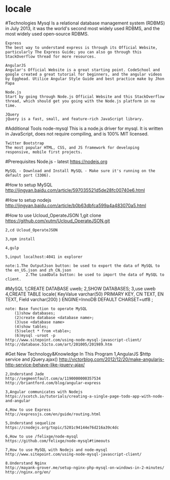 # locale 

#Technologies
	Mysql
	Is a relational database management system (RDBMS) in July 2013, it was the world's second most widely used RDBMS, and the most widely used open-source RDBMS.

	Express
	The best way to understand express is through its Official Website, particularly The Express Guide; you can also go through this StackOverflow thread for more resources.

	AngularJS
	Angular's Official Website is a great starting point. CodeSchool and google created a great tutorial for beginners, and the angular videos by Egghead. Utilice Angular Style Guide and best practice make by Jhon Papa

	Node.js
	Start by going through Node.js Official Website and this StackOverflow thread, which should get you going with the Node.js platform in no time.

	JQuery
	jQuery is a fast, small, and feature-rich JavaScript library.


#Additional Tools
	node-mysql
	This is a node.js driver for mysql. It is written in JavaScript, does not require compiling, and is 100% MIT licensed.

	Twitter Bootstrap
	The most popular HTML, CSS, and JS framework for developing responsive, mobile first projects.

#Prerequisites
	Node.js - latest https://nodejs.org 

	MySQL - Download and Install MySQL - Make sure it's running on the default port (3306).


#How to setup MySQL
	http://jingyan.baidu.com/article/597035521d5de28fc00740e6.html

#How to setup nodejs
	http://jingyan.baidu.com/article/b0b63dbfca599a4a483070a5.html

#How to use Ucloud_OperateJSON 
	1,git clone https://github.com/xutm/Ucloud_OperateJSON.git

	2,cd Ucloud_OperateJSON

	3,npm install

	4,gulp

	5,input localhost:4041 in explorer

	note:1.The OutputJson button: be used to export the data of MySQL to the en_US.json and zh_CN.json
	         2.The LoadData button: be used to import the data of MySQL to client.

#MySQL
	1,CREATE DATABASE uweb;
	2,SHOW DATABASES;
	3,use uweb
	4,CREATE TABLE locale(
		KeyValue varchar(50) PRIMARY KEY,
		CN TEXT,
		EN TEXT,
		Field varchar(200)
	) ENGINE=InnoDB  DEFAULT CHARSET=utf8 ;

	note: Base function to operate MySQL
		(1)show databases;
		(2)create database <database name>;
		(3)use <database name>
		(4)show tables;
		(5)select * from <table>;
		(6)mysql -uroot -p
	http://www.sitepoint.com/using-node-mysql-javascript-client/
	http://database.51cto.com/art/201005/201989.htm

#Get New Technology&Knowledge In This Program
	1,AngularJS $http service and jQuery.ajax()
	http://victorblog.com/2012/12/20/make-angularjs-http-service-behave-like-jquery-ajax/

	2,Understand Jade
	http://segmentfault.com/a/1190000000357534
	http://briantford.com/blog/angular-express

	3,Angular communicates with Nodejs
	https://scotch.io/tutorials/creating-a-single-page-todo-app-with-node-and-angular

	4,How to use Express
	http://expressjs.com/en/guide/routing.html

	5,Understand sequelize
	https://cnodejs.org/topic/5201c94144e76d216a39c4dc

	6,How to use /felixge/node-mysql
	https://github.com/felixge/node-mysql#timeouts

	7,How to use MySQL with Nodejs and node-mysql
	http://www.sitepoint.com/using-node-mysql-javascript-client/

	8.Understand Nginx
	http://mayank-grover.me/setup-nginx-php-mysql-on-windows-in-2-minutes/
	http://nginx.org/en/
